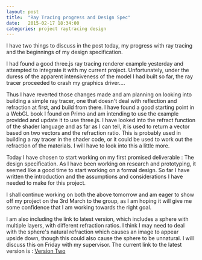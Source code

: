 ```yaml
---
layout: post
title:  "Ray Tracing progress and Design Spec"
date:   2015-02-17 18:34:00
categories: project raytracing design
---
```


I have two things to discuss in the post today, my progress with ray tracing and the beginnings of my design specification.

I had found a good three.js ray tracing renderer example yesterday and attempted to integrate it with my current project.
Unfortunately, under the duress of the apparent intensiveness of the model I had built so far, the ray tracer proceeded to
crash my graphics driver....

Thus I have reverted those changes made and am planning on looking into building a simple ray tracer, one that doesn't deal
with reflection and refraction at first, and build from there. I have found a good starting point in a WebGL book I found on Primo
and am intending to use the example provided and update it to use three.js. I have looked into the refract function of the shader language
and as far as I can tell, it is used to return a vector based on two vectors and the refraction ratio. This is probably used in building a
ray tracer in the shader code, or it could be used to work out the refraction of the materials. I will have to look into this a little more.

Today I have chosen to start working on my first promised deliverable : The design specification. As I have been working on research and
prototyping, it seemed like a good time to start working on a formal design. So far I have written the introduction and the assumptions and
considerations I have needed to make for this project.

I shall continue working on both the above tomorrow and am eager to show off my project on the 3rd March to the group, as I am hoping it will
give me some confidence that I am working towards the right goal.

I am also including the link to latest version, which includes a sphere with multiple layers, with different refraction ratios. I think I may need to deal with the sphere's natural refraction which causes an image to appear upside down, though this could also cause the sphere to be unnatural. I will discuss this on Friday with my supervisor. The current link to the latest version is : [Version Two](http://krf12.github.io/RenderingInvisibility/pages/version2.html)
